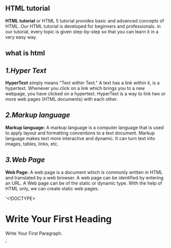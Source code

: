 ## HTML tutorial 
**HTML tutorial** or HTML 5 tutorial provides basic and advanced concepts of HTML. Our HTML tutorial is developed for beginners and professionals.
in our tutorial, every topic is given step-by-step so that you can learn it in a very easy way.

## what is html
## _1.Hyper Text_
**HyperText** simply means "Text within Text." A text has a link within it, is a hypertext. 
Whenever you click on a link which brings you to a new webpage, you have clicked on a hypertext. 
HyperText is a way to link two or more web pages (HTML documents) with each other.

## _2.Markup language_
**Markup language:** A markup language is a computer language that is used to apply layout and formatting conventions to a text document. 
Markup language makes text more interactive and dynamic. It can turn text into images, tables, links, etc.

## _3.Web Page_
**Web Page:** A web page is a document which is commonly written in HTML and translated by a web browser.
A web page can be identified by entering an URL. A Web page can be of the static or dynamic type. With the help of HTML only, we can create static web pages.


'<!DOCTYPE>  
<html>  
<head>  
<title>Web page title</title>  
</head>  
<body>  
<h1>Write Your First Heading</h1>  
<p>Write Your First Paragraph.</p>  
</body>  
</html>'
